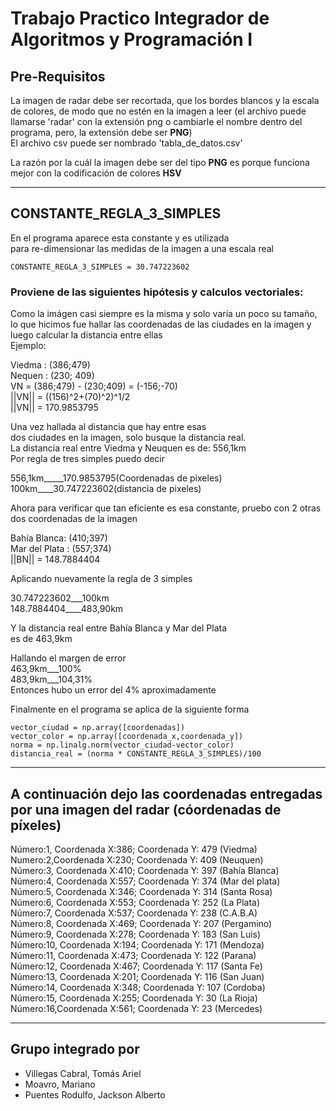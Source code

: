 # Trabajo Practico Integrador de Algoritmos y Programación I #
## Pre-Requisitos ##
La imagen de radar debe ser recortada, que los bordes blancos
y la escala de colores, de modo que no estén en la imagen a leer
(el archivo puede llamarse 'radar' con la extensión png o cambiarle el nombre dentro del programa, pero, la extensión debe ser **PNG**)  
El archivo csv puede ser nombrado 'tabla_de_datos.csv'

La razón por la cuál la imagen debe ser del tipo **PNG**
es porque funciona mejor con la codificación de colores **HSV**

***

## CONSTANTE_REGLA_3_SIMPLES ##
En el programa aparece esta constante y es utilizada  
para re-dimensionar las medidas de la imagen a una escala real
~~~
CONSTANTE_REGLA_3_SIMPLES = 30.747223602 
~~~
### Proviene de las siguientes hipótesis y calculos vectoriales: ###

Como la imágen casi siempre es la misma
y solo varía un poco su tamaño, lo que hicimos
fue hallar las coordenadas de las ciudades 
en la imagen y luego calcular la distancia entre ellas  
Ejemplo:  

Viedma : (386;479)  
Nequen : (230; 409)  
VN = (386;479) - (230;409) = (-156;-70)  
||VN|| = ((156)^2+(70)^2)^1/2  
||VN|| = 170.9853795

Una vez hallada al distancia que hay entre esas  
dos ciudades en la imagen, solo busque la distancia real.  
La distancia real entre Viedma y Neuquen es de: 556,1km  
Por regla de tres simples puedo decir  

556,1km_____170.9853795(Coordenadas de pixeles)
100km____30.747223602(distancia de pixeles)  

Ahora para verificar que tan eficiente es
esa constante, pruebo con 2 otras dos coordenadas
de la imagen  

Bahía Blanca: (410;397)  
Mar del Plata : (557;374)  
||BN|| = 148.7884404  

Aplicando nuevamente la regla de 3 simples 

30.747223602___100km  
148.7884404____483,90km  

Y la distancia real entre Bahía Blanca y Mar del Plata  
es de 463,9km

Hallando el margen de error  
463,9km___100%  
483,9km___104,31%  
Entonces hubo un error del 4% aproximadamente  

Finalmente en el programa se aplica de la siguiente forma
~~~
vector_ciudad = np.array([coordenadas])
vector_color = np.array([coordenada_x,coordenada_y])
norma = np.linalg.norm(vector_ciudad-vector_color)
distancia_real = (norma * CONSTANTE_REGLA_3_SIMPLES)/100
~~~
***
## A continuación dejo las coordenadas entregadas por una imagen del radar (cóordenadas de píxeles) ## 
Número:1, Coordenada X:386; Coordenada Y: 479 (Viedma)  
Numero:2,Coordenada X:230; Coordenada Y: 409 (Neuquen)  
Número:3, Coordenada X:410; Coordenada Y: 397 (Bahía Blanca)  
Número:4, Coordenada X:557; Coordenada Y: 374 (Mar del plata)  
Número:5, Coordenada X:346; Coordenada Y: 314 (Santa Rosa)   
Número:6, Coordenada X:553; Coordenada Y: 252 (La Plata)  
Número:7, Coordenada X:537; Coordenada Y: 238 (C.A.B.A)  
Número:8, Coordenada X:469; Coordenada Y: 207 (Pergamino)  
Número:9, Coordenada X:278; Coordenada Y: 183 (San Luis)  
Número:10, Coordenada X:194; Coordenada Y: 171 (Mendoza)  
Número:11, Coordenada X:473; Coordenada Y: 122 (Parana)  
Número:12, Coordenada X:467; Coordenada Y: 117 (Santa Fe)  
Número:13, Coordenada X:201; Coordenada Y: 116 (San Juan)   
Número:14, Coordenada X:348; Coordenada Y: 107 (Cordoba)  
Número:15, Coordenada X:255; Coordenada Y: 30 (La Rioja)  
Número:16,Coordenada X:561; Coordenada Y: 23 (Mercedes)  
***
## Grupo integrado por ##
+ Villegas Cabral, Tomás Ariel
+ Moavro, Mariano
+ Puentes Rodulfo, Jackson Alberto